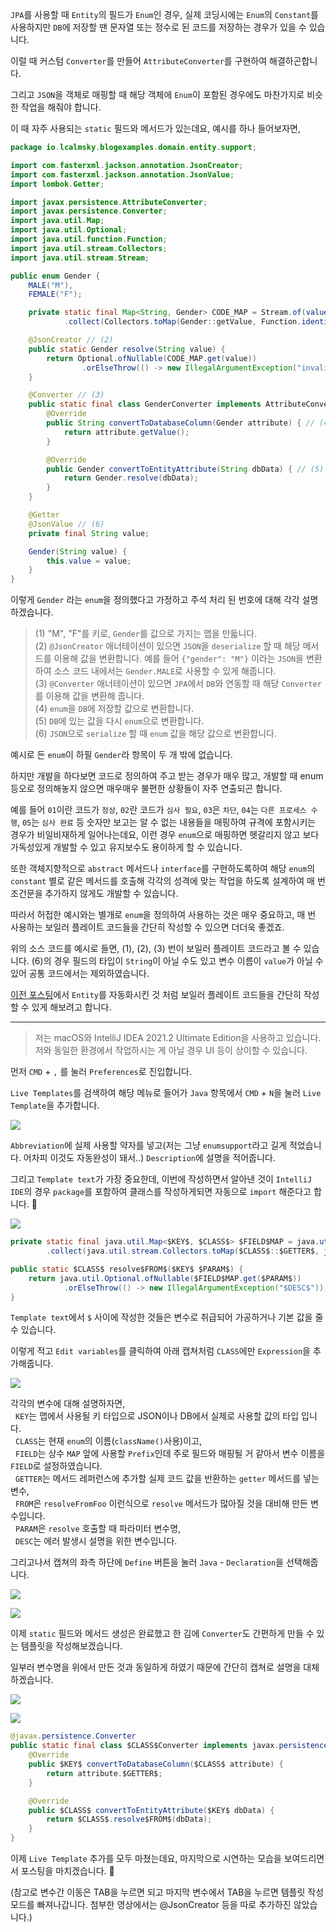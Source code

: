 `JPA`를 사용할 때 `Entity`의 필드가 `Enum`인 경우, 실제 코딩시에는 `Enum`의 `Constant`를 사용하지만 `DB`에 저장할 땐 문자열 또는 정수로 된 코드를 저장하는 경우가 있을 수 있습니다.

이럴 때 커스텀 `Converter`를 만들어 `AttributeConverter`를 구현하여 해결하곤합니다.

그리고 `JSON`을 객체로 매핑할 때 해당 객체에 `Enum`이 포함된 경우에도 마찬가지로 비슷한 작업을 해줘야 합니다.

이 때 자주 사용되는 `static` 필드와 메서드가 있는데요, 예시를 하나 들어보자면,

```java
package io.lcalmsky.blogexamples.domain.entity.support;

import com.fasterxml.jackson.annotation.JsonCreator;
import com.fasterxml.jackson.annotation.JsonValue;
import lombok.Getter;

import javax.persistence.AttributeConverter;
import javax.persistence.Converter;
import java.util.Map;
import java.util.Optional;
import java.util.function.Function;
import java.util.stream.Collectors;
import java.util.stream.Stream;

public enum Gender {
    MALE("M"),
    FEMALE("F");

    private static final Map<String, Gender> CODE_MAP = Stream.of(values())
            .collect(Collectors.toMap(Gender::getValue, Function.identity())); // (1)

    @JsonCreator // (2)
    public static Gender resolve(String value) {
        return Optional.ofNullable(CODE_MAP.get(value))
                .orElseThrow(() -> new IllegalArgumentException("invalid value"));
    }

    @Converter // (3)
    public static final class GenderConverter implements AttributeConverter<Gender, String> {
        @Override
        public String convertToDatabaseColumn(Gender attribute) { // (4)
            return attribute.getValue();
        }

        @Override
        public Gender convertToEntityAttribute(String dbData) { // (5)
            return Gender.resolve(dbData);
        }
    }

    @Getter 
    @JsonValue // (6)
    private final String value;

    Gender(String value) {
        this.value = value;
    }
}
```

이렇게 `Gender` 라는 `enum`을 정의했다고 가정하고 주석 처리 된 번호에 대해 각각 설명하겠습니다.

> (1) "M", "F"를 키로, `Gender`를 값으로 가지는 맵을 만듧니다.  
> (2) `@JsonCreator` 애너테이션이 있으면 `JSON`을 `deserialize` 할 때 해당 메서드를 이용해 값을 변환합니다. 예를 들어 `{"gender": "M"}` 이라는 `JSON`을 변환하여 소스 코드 내에서는 `Gender.MALE`로 사용할 수 있게 해줍니다.  
> (3) `@Converter` 애너테이션이 있으면 `JPA`에서 `DB`와 연동할 때 해당 `Converter`를 이용해 값을 변환해 줍니다.  
> (4) `enum`을 `DB`에 저장할 값으로 변환합니다.  
> (5) `DB`에 있는 값을 다시 `enum`으로 변환합니다.  
> (6) `JSON`으로 `serialize` 할 때 `enum` 값을 해당 값으로 변환합니다.

예시로 든 `enum`이 하필 `Gender`라 항목이 두 개 밖에 없습니다.

하지만 개발을 하다보면 코드로 정의하여 주고 받는 경우가 매우 많고, 개발할 때 enum 등오로 정의해놓지 않으면 매우매우 불편한 상황들이 자주 연출되곤 합니다.

예를 들어 `01`이란 코드가 `정상`, `02`란 코드가 `심사 필요`, `03`은 `차단`, `04`는 `다른 프로세스 수행`, `05`는 `심사 완료` 등 숫자만 보고는 알 수 없는 내용들을 매핑하여 규격에 포함시키는 경우가 비일비재하게 일어나는데요, 이런 경우 `enum`으로 매핑하면 헷갈리지 않고 보다 가독성있게 개발할 수 있고 유지보수도 용이하게 할 수 있습니다.

또한 객체지향적으로 `abstract` 메서드나 `interface`를 구현하도록하여 해당 `enum`의 `constant` 별로 같은 메서드를 호출해 각각의 성격에 맞는 작업을 하도록 설계하여 매 번 조건문을 추가하지 않게도 개발할 수 있습니다.

따라서 허접한 예시와는 별개로 `enum`을 정의하여 사용하는 것은 매우 중요하고, 매 번 사용하는 보일러 플레이트 코드들을 간단히 작성할 수 있으면 더더욱 좋겠죠.

위의 소스 코드를 예시로 들면, (1), (2), (3) 번이 보일러 플레이트 코드라고 볼 수 있습니다. (6)의 경우 필드의 타입이 `String`이 아닐 수도 있고 변수 이름이 `value`가 아닐 수 있어 공통 코드에서는 제외하였습니다.

[이전 포스팅](https://jaime-note.tistory.com/47?category=849443)에서 `Entity`를 자동화시킨 것 처럼 보일러 플레이트 코드들을 간단히 작성할 수 있게 해보려고 합니다.

---

> 저는 macOS와 IntelliJ IDEA 2021.2 Ultimate Edition을 사용하고 있습니다.    
> 저와 동일한 환경에서 작업하시는 게 아닐 경우 UI 등이 상이할 수 있습니다.

먼저 `CMD` + `,` 를 눌러 `Preferences`로 진입합니다.

`Live Templates`를 검색하여 해당 메뉴로 들어가 `Java` 항목에서 `CMD` + `N`을 눌러 `Live Template`을 추가합니다.

![](https://raw.githubusercontent.com/lcalmsky/lcalmsky/main/resources/image/docs-blog-intellij-002-01.png)

`Abbreviation`에 실제 사용할 약자를 넣고(저는 그냥 `enumsupport`라고 길게 적었습니다. 어차피 이것도 자동완성이 돼서..) `Description`에 설명을 적어줍니다.

그리고 `Template text`가 가장 중요한데, 이번에 작성하면서 알아낸 것이 `IntelliJ IDE`의 경우 `package`를 포함하여 클래스를 작성하게되면 자동으로 `import` 해준다고 합니다. 👏

![](https://raw.githubusercontent.com/lcalmsky/lcalmsky/main/resources/image/docs-blog-intellij-002-02.png)

```java
private static final java.util.Map<$KEY$, $CLASS$> $FIELD$MAP = java.util.stream.Stream.of(values())
        .collect(java.util.stream.Collectors.toMap($CLASS$::$GETTER$, java.util.function.Function.identity()));

public static $CLASS$ resolve$FROM$($KEY$ $PARAM$) {
    return java.util.Optional.ofNullable($FIELD$MAP.get($PARAM$))
            .orElseThrow(() -> new IllegalArgumentException("$DESC$"));
}
```

`Template text`에서 `$` 사이에 작성한 것들은 변수로 취급되어 가공하거나 기본 값을 줄 수 있습니다.

이렇게 적고 `Edit variables`를 클릭하여 아래 캡쳐처럼 `CLASS`에만 `Expression`을 추가해줍니다. 

![](https://raw.githubusercontent.com/lcalmsky/lcalmsky/main/resources/image/docs-blog-intellij-002-03.png)

각각의 변수에 대해 설명하자면,  
&nbsp;&nbsp;`KEY`는 맵에서 사용될 키 타입으로 JSON이나 DB에서 실제로 사용할 값의 타입 입니다.  
&nbsp;&nbsp;`CLASS`는 현재 `enum`의 이름(`className()`사용)이고,  
&nbsp;&nbsp;`FIELD`는 상수 `MAP` 앞에 사용할 `Prefix`인데 주로 필드와 매핑될 거 같아서 변수 이름을 `FIELD`로 설정하였습니다.  
&nbsp;&nbsp;`GETTER`는 메서드 레퍼런스에 추가할 실제 코드 값을 반환하는 `getter` 메서드를 넣는 변수,  
&nbsp;&nbsp;`FROM`은 `resolveFromFoo` 이런식으로 `resolve` 메서드가 많아질 것을 대비해 만든 변수입니다.  
&nbsp;&nbsp;`PARAM`은 `resolve` 호출할 때 파라미터 변수명,   
&nbsp;&nbsp;`DESC`는 에러 발생시 설명을 위한 변수입니다.

그리고나서 캡쳐의 좌측 하단에 `Define` 버튼을 눌러 `Java` - `Declaration`을 선택해줍니다.

![](https://raw.githubusercontent.com/lcalmsky/lcalmsky/main/resources/image/docs-blog-intellij-002-04.png)

![](https://raw.githubusercontent.com/lcalmsky/lcalmsky/main/resources/image/docs-blog-intellij-002-05.png)

이제 `static` 필드와 메서드 생성은 완료했고 한 김에 `Converter`도 간편하게 만들 수 있는 템플릿을 작성해보겠습니다.

일부러 변수명을 위에서 만든 것과 동일하게 하였기 때문에 간단히 캡쳐로 설명을 대체하겠습니다.

![](https://raw.githubusercontent.com/lcalmsky/lcalmsky/main/resources/image/docs-blog-intellij-002-06.png)

![](https://raw.githubusercontent.com/lcalmsky/lcalmsky/main/resources/image/docs-blog-intellij-002-07.png)

```java
@javax.persistence.Converter
public static final class $CLASS$Converter implements javax.persistence.AttributeConverter<$CLASS$, $KEY$> {
    @Override
    public $KEY$ convertToDatabaseColumn($CLASS$ attribute) {
        return attribute.$GETTER$;
    }

    @Override
    public $CLASS$ convertToEntityAttribute($KEY$ dbData) {
        return $CLASS$.resolve$FROM$(dbData);
    }
}
```

이제 `Live Template` 추가를 모두 마쳤는데요, 마지막으로 시연하는 모습을 보여드리면서 포스팅을 마치겠습니다. 👋

(참고로 변수간 이동은 TAB을 누르면 되고 마지막 변수에서 TAB을 누르면 템플릿 작성 모드를 빠져나갑니다. 첨부한 영상에서는 @JsonCreator 등을 따로 추가하진 않았습니다.)